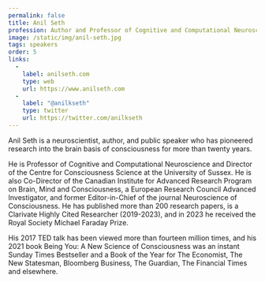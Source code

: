 ```yaml
---
permalink: false
title: Anil Seth
profession: Author and Professor of Cognitive and Computational Neuroscience at the University of Sussex
image: /static/img/anil-seth.jpg
tags: speakers
order: 5
links:
  -
    label: anilseth.com
    type: web
    url: https://www.anilseth.com
  -
    label: "@anilkseth"
    type: twitter
    url: https://twitter.com/anilkseth
---
```


Anil Seth is a neuroscientist, author, and public speaker who has pioneered research into the brain basis of consciousness for more than twenty years.

He is Professor of Cognitive and Computational Neuroscience and Director of the Centre for Consciousness Science at the University of Sussex. He is also Co-Director of the Canadian Institute for Advanced Research Program on Brain, Mind and Consciousness, a European Research Council Advanced Investigator, and former Editor-in-Chief of the journal Neuroscience of Consciousness. He has published more than 200 research papers, is a Clarivate Highly Cited Researcher (2019-2023), and in 2023 he received the Royal Society Michael Faraday Prize. 

His 2017 TED talk has been viewed more than fourteen million times, and his 2021 book Being You: A New Science of Consciousness was an instant Sunday Times Bestseller and a Book of the Year for The Economist, The New Statesman, Bloomberg Business, The Guardian, The Financial Times and elsewhere.
